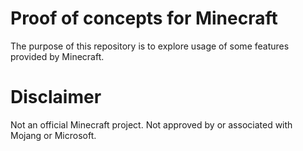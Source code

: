 # Proof of concepts for Minecraft

The purpose of this repository is to explore usage of some features provided by Minecraft.

# Disclaimer

Not an official Minecraft project. Not approved by or associated with Mojang or Microsoft.

